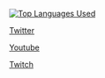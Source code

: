 [![Top Languages Used](https://github-readme-stats.vercel.app/api/top-langs/?username=theracc2&show_icons=true&theme=dark)](https://github.com/anuraghazra/github-readme-stats)

[Twitter](https://twitter.com/racc0x2)

[Youtube](https://www.youtube.com/channel/UCNIEOuzs3EZQ6fpiJGzSZ2w)

[Twitch](https://www.twitch.tv/racc2/)
